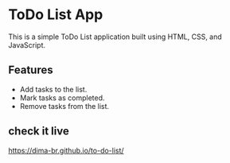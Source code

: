 # ToDo List App

This is a simple ToDo List application built using HTML, CSS, and JavaScript.

## Features

- Add tasks to the list.
- Mark tasks as completed.
- Remove tasks from the list.

## check it live 
https://dima-br.github.io/to-do-list/
